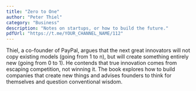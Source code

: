 ```yaml
---
title: "Zero to One"
author: "Peter Thiel"
category: "Business"
description: "Notes on startups, or how to build the future."
pdfUrl: "https://t.me/YOUR_CHANNEL_NAME/112"
---
```

Thiel, a co-founder of PayPal, argues that the next great innovators will not copy existing models (going from 1 to n), but will create something entirely new (going from 0 to 1). He contends that true innovation comes from escaping competition, not winning it. The book explores how to build companies that create new things and advises founders to think for themselves and question conventional wisdom.
